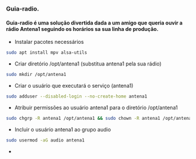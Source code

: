 ### Guia-radio.

#### Guia-radio é uma solução divertida dada a um amigo que queria ouvir a rádio Antena1 seguindo os horários sa sua linha de produção.


- Instalar pacotes necessários
```sh
sudo apt install mpv alsa-utils
```
- Criar diretório /opt/antena1 (substitua antena1 pela sua rádio)
```sh
sudo mkdir /opt/antena1
```
  
- Criar o usuário que executará o serviço (antena1)
```sh
sudo adduser --disabled-login --no-create-home antena1
```
- Atribuir permissões ao usuário antena1 para o diretório /opt/antena1
```sh
sudo chgrp -R antena1 /opt/antena1 && sudo chown -R antena1 /opt/antena1
```
- Incluir o usuário antena1 ao grupo audio
```sh
sudo usermod -aG audio antena1
```
- 

